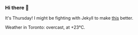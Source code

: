 ### Hi there :wave:

It's Thursday! I might be fighting with Jekyll to make [this](https://swissclubtoronto.ca) better.

Weather in Toronto: overcast, at +23°C.
